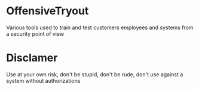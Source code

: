 # OffensiveTryout
Various tools used to train and test customers employees and systems from a security point of view

# Disclamer

Use at your own risk, don't be stupid, don't be rude, don't use against a system without authorizations
